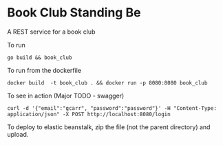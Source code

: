 # Book Club Standing Be

A REST service for a book club

To run

```
go build && book_club
```

To run from the dockerfile

```
docker build  -t book_club . && docker run -p 8080:8080 book_club
```

To see in action (Major TODO - swagger)

```
curl -d '{"email":"gcarr", "password":"password"}' -H "Content-Type: application/json" -X POST http://localhost:8080/login
```

To deploy to elastic beanstalk, zip the file (not the parent directory) and upload.
